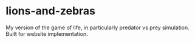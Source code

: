 # lions-and-zebras
My version of the game of life, in particularly predator vs prey simulation. Built for website implementation.
